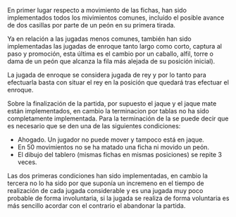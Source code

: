 En primer lugar respecto a movimiento de las fichas, han sido implementados todos los mivimientos comunes, incluído el posible avance de dos casillas por parte de un peón en su primera tirada.

Ya en relación a las jugadas menos comunes, también han sido implementadas las jugadas de enroque tanto largo como corto, captura al paso y promoción, esta última es el cambio por un caballo, alfil, torre o dama de un peón que alcanza la fila más alejada de su posición inicial).

La jugada de enroque se considera jugada de rey y por lo tanto para efectuarla basta con situar el rey en la posición que quedará tras efectuar el enroque.

Sobre la finalización de la partida, por supuesto el jaque y el jaque mate están implementados, en cambio la terminacion por tablas no ha sido completamente implementada. Para la terminación de la se puede decir que es necesario que se den una de las siguientes condiciones:
- Ahogado. Un jugador no puede mover y tampoco está en jaque.
- En 50 movimientos no se ha matado una ficha ni movido un peón.
- El dibujo del tablero (mismas fichas en mismas posiciones) se repite 3 veces.

Las dos primeras condiciones han sido implementadas, en cambio la tercera no lo ha sido por que suponía un incremeno en el tiempo de realización de cada jugada considerable y es una jugada muy poco probable de forma involuntaria, si la jugada se realiza de forma voluntaria es más sencillo acordar con el contrario el abandonar la partida.
